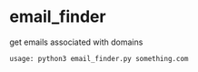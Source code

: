 # email_finder

get emails associated with domains

```
usage: python3 email_finder.py something.com
```
